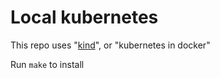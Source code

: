 # Local kubernetes

This repo uses "[kind](https://kind.sigs.k8s.io/docs/user/quick-start/)", or "kubernetes in docker"

Run `make` to install